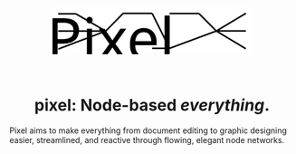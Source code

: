 <p align="center">
    <img src="newpixellogo.svg" width="70%">
</p>
<br>
<h1 align="center">pixel: Node-based <i>everything</i>.</h1>
Pixel aims to make everything from document editing to graphic designing
easier, streamlined, and reactive through flowing, elegant node networks.
